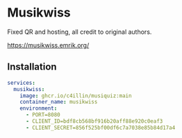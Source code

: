 # Musikwiss

Fixed QR and hosting, all credit to original authors.

https://musikwiss.emrik.org/

## Installation
```yml
services:
  musikwiss:
    image: ghcr.io/c4illin/musiquiz:main
    container_name: musikwiss
    environment:
      - PORT=8080
      - CLIENT_ID=bdf8cb568bf916b20aff88e920c0eaf3
      - CLIENT_SECRET=856f525bf00df6c7a7038e85b84d17a4
```